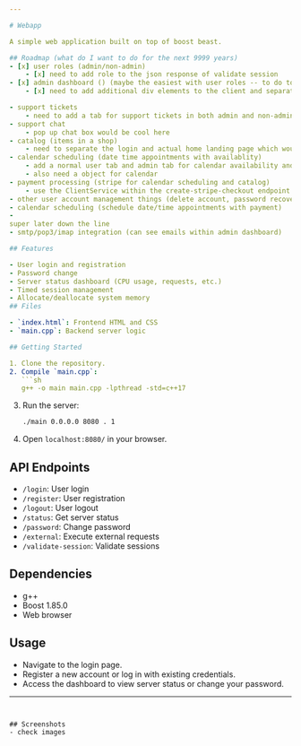 ```yaml
---

# Webapp

A simple web application built on top of boost beast. 

## Roadmap (what do I want to do for the next 9999 years)
- [x] user roles (admin/non-admin)
    - [x] need to add role to the json response of validate session
- [x] admin dashboard () (maybe the easiest with user roles -- to do today)
    - [x] need to add additional div elements to the client and separate them by the role retrieved from the session

- support tickets
    - need to add a tab for support tickets in both admin and non-admin dashboard 
- support chat
    - pop up chat box would be cool here
- catalog (items in a shop)
    - need to separate the login and actual home landing page which would be a catalog of items to buy in this case
- calendar scheduling (date time appointments with availablity)
    - add a normal user tab and admin tab for calendar availability and scheduling
    - also need a object for calendar
- payment processing (stripe for calendar scheduling and catalog)
    - use the ClientService within the create-stripe-checkout endpoint
- other user account management things (delete account, password recovery once email functionality is set up)
- calendar scheduling (schedule date/time appointments with payment)
-
super later down the line
- smtp/pop3/imap integration (can see emails within admin dashboard)

## Features

- User login and registration
- Password change
- Server status dashboard (CPU usage, requests, etc.)
- Timed session management
- Allocate/deallocate system memory
## Files

- `index.html`: Frontend HTML and CSS
- `main.cpp`: Backend server logic

## Getting Started

1. Clone the repository.
2. Compile `main.cpp`:
   ```sh
   g++ -o main main.cpp -lpthread -std=c++17
   ```
3. Run the server:
   ```sh
   ./main 0.0.0.0 8080 . 1
   ```
4. Open `localhost:8080/` in your browser.

## API Endpoints

- `/login`: User login
- `/register`: User registration
- `/logout`: User logout
- `/status`: Get server status
- `/password`: Change password
- `/external`: Execute external requests
- `/validate-session`: Validate sessions

## Dependencies

- g++
- Boost 1.85.0
- Web browser

## Usage

- Navigate to the login page.
- Register a new account or log in with existing credentials.
- Access the dashboard to view server status or change your password.

---
```


## Screenshots
- check images
